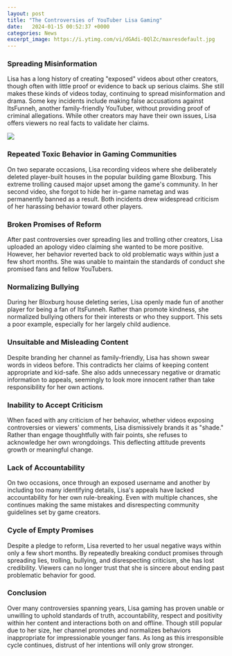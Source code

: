```yaml
---
layout: post
title: "The Controversies of YouTuber Lisa Gaming"
date:   2024-01-15 00:52:37 +0000
categories: News
excerpt_image: https://i.ytimg.com/vi/dGAdi-0QlZc/maxresdefault.jpg
---
```

### Spreading Misinformation
Lisa has a long history of creating "exposed" videos about other creators, though often with little proof or evidence to back up serious claims. She still makes these kinds of videos today, continuing to spread misinformation and drama. Some key incidents include making false accusations against ItsFunneh, another family-friendly YouTuber, without providing proof of criminal allegations. While other creators may have their own issues, Lisa offers viewers no real facts to validate her claims.


![](https://i.ytimg.com/vi/dGAdi-0QlZc/maxresdefault.jpg)
### Repeated Toxic Behavior in Gaming Communities
On two separate occasions, Lisa recording videos where she deliberately deleted player-built houses in the popular building game Bloxburg. This extreme trolling caused major upset among the game's community. In her second video, she forgot to hide her in-game nametag and was permanently banned as a result. Both incidents drew widespread criticism of her harassing behavior toward other players.

### Broken Promises of Reform
After past controversies over spreading lies and trolling other creators, Lisa uploaded an apology video claiming she wanted to be more positive. However, her behavior reverted back to old problematic ways within just a few short months. She was unable to maintain the standards of conduct she promised fans and fellow YouTubers. 

### Normalizing Bullying 
During her Bloxburg house deleting series, Lisa openly made fun of another player for being a fan of ItsFunneh. Rather than promote kindness, she normalized bullying others for their interests or who they support. This sets a poor example, especially for her largely child audience.

### Unsuitable and Misleading Content
Despite branding her channel as family-friendly, Lisa has shown swear words in videos before. This contradicts her claims of keeping content appropriate and kid-safe. She also adds unnecessary negative or dramatic information to appeals, seemingly to look more innocent rather than take responsibility for her own actions. 

### Inability to Accept Criticism
When faced with any criticism of her behavior, whether videos exposing controversies or viewers' comments, Lisa dismissively brands it as "shade." Rather than engage thoughtfully with fair points, she refuses to acknowledge her own wrongdoings. This deflecting attitude prevents growth or meaningful change.

### Lack of Accountability 
On two occasions, once through an exposed username and another by including too many identifying details, Lisa's appeals have lacked accountability for her own rule-breaking. Even with multiple chances, she continues making the same mistakes and disrespecting community guidelines set by game creators. 

### Cycle of Empty Promises
Despite a pledge to reform, Lisa reverted to her usual negative ways within only a few short months. By repeatedly breaking conduct promises through spreading lies, trolling, bullying, and disrespecting criticism, she has lost credibility. Viewers can no longer trust that she is sincere about ending past problematic behavior for good.

### Conclusion
Over many controversies spanning years, Lisa gaming has proven unable or unwilling to uphold standards of truth, accountability, respect and positivity within her content and interactions both on and offline. Though still popular due to her size, her channel promotes and normalizes behaviors inappropriate for impressionable younger fans. As long as this irresponsible cycle continues, distrust of her intentions will only grow stronger.